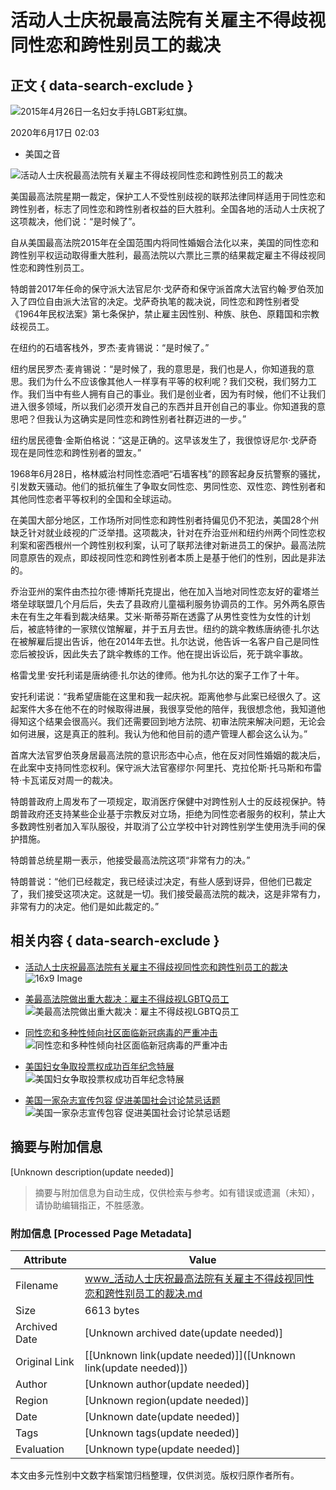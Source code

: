 # 活动人士庆祝最高法院有关雇主不得歧视同性恋和跨性别员工的裁决

## 正文 { data-search-exclude }


![2015年4月26日一名妇女手持LGBT彩虹旗。](https://gdb.voanews.com/ac6c9928-e9ed-4093-b166-e48bc05b9549_cx0_cy10_cw0_w1023_r1_s.jpg)

2020年6月17日 02:03  
- 美国之音

![活动人士庆祝最高法院有关雇主不得歧视同性恋和跨性别员工的裁决](https://gdb.voanews.com/48c62253-d57e-4be6-a9ad-854e5e4d3640_tv_b1_w250_r1.jpg)

美国最高法院星期一裁定，保护工人不受性别歧视的联邦法律同样适用于同性恋和跨性别者，标志了同性恋和跨性别者权益的巨大胜利。全国各地的活动人士庆祝了这项裁决，他们说：“是时候了”。

自从美国最高法院2015年在全国范围内将同性婚姻合法化以来，美国的同性恋和跨性别平权运动取得重大胜利，最高法院以六票比三票的结果裁定雇主不得歧视同性恋和跨性别员工。

特朗普2017年任命的保守派大法官尼尔·戈萨奇和保守派首席大法官约翰·罗伯茨加入了四位自由派大法官的决定。戈萨奇执笔的裁决说，同性恋和跨性别者受《1964年民权法案》第七条保护，禁止雇主因性别、种族、肤色、原籍国和宗教歧视员工。

在纽约的石墙客栈外，罗杰·麦肯锡说：“是时候了。”

纽约居民罗杰·麦肯锡说：“是时候了，我的意思是，我们也是人，你知道我的意思。我们为什么不应该像其他人一样享有平等的权利呢？我们交税，我们努力工作。我们当中有些人拥有自己的事业。我们是创业者，因为有时候，他们不让我们进入很多领域，所以我们必须开发自己的东西并且开创自己的事业。你知道我的意思吧？但我认为这确实是同性恋和跨性别者社群迈进的一步。”

纽约居民德鲁·金斯伯格说：“这是正确的。这早该发生了，我很惊讶尼尔·戈萨奇现在是同性恋和跨性别者的盟友。”

1968年6月28日，格林威治村同性恋酒吧“石墙客栈”的顾客起身反抗警察的骚扰，引发数天骚动。他们的抵抗催生了争取女同性恋、男同性恋、双性恋、跨性别者和其他同性恋者平等权利的全国和全球运动。

在美国大部分地区，工作场所对同性恋和跨性别者持偏见仍不犯法，美国28个州缺乏针对就业歧视的广泛举措。这项裁决，针对在乔治亚州和纽约州两个同性恋权利案和密西根州一个跨性别权利案，认可了联邦法律对新进员工的保护。最高法院同意原告的观点，即歧视同性恋和跨性别者本质上是基于他们的性别，因此是非法的。

乔治亚州的案件由杰拉尔德·博斯托克提出，他在加入当地对同性恋友好的霍塔兰塔垒球联盟几个月后后，失去了县政府儿童福利服务协调员的工作。另外两名原告未在有生之年看到裁决结果。艾米·斯蒂芬斯在透露了从男性变性为女性的计划后，被底特律的一家殡仪馆解雇，并于五月去世。纽约的跳伞教练唐纳德·扎尔达在被解雇后提出告诉，他在2014年去世。扎尔达说，他告诉一名客户自己是同性恋后被投诉，因此失去了跳伞教练的工作。他在提出诉讼后，死于跳伞事故。

格雷戈里·安托利诺是唐纳德·扎尔达的律师。他为扎尔达的案子工作了十年。

安托利诺说：“我希望唐能在这里和我一起庆祝。距离他参与此案已经很久了。这起案件大多在他不在的时候取得进展，我很享受他的陪伴，我很想念他，我知道他得知这个结果会很高兴。我们还需要回到地方法院、初审法院来解决问题，无论会如何进展，这是真正的胜利。我认为他和他目前的遗产管理人都会这么认为。”

首席大法官罗伯茨身居最高法院的意识形态中心点，他在反对同性婚姻的裁决后，在此案中支持同性恋权利。保守派大法官塞缪尔·阿里托、克拉伦斯·托马斯和布雷特·卡瓦诺反对周一的裁决。

特朗普政府上周发布了一项规定，取消医疗保健中对跨性别人士的反歧视保护。特朗普政府还支持某些企业基于宗教反对立场，拒绝为同性恋者服务的权利，禁止大多数跨性别者加入军队服役，并取消了公立学校中针对跨性别学生使用洗手间的保护措施。

特朗普总统星期一表示，他接受最高法院这项“非常有力的决。”

特朗普说：“他们已经裁定，我已经读过决定，有些人感到讶异，但他们已裁定了，我们接受这项决定。这就是一切。我们接受最高法院的裁决，这是非常有力，非常有力的决定。他们是如此裁定的。”

## 相关内容 { data-search-exclude }

-   [活动人士庆祝最高法院有关雇主不得歧视同性恋和跨性别员工的裁决](https://www.voachinese.com/a/react-to-lgbtq-workplace-protection-ruling/5465211.html)
    ![16x9 Image](https://gdb.voanews.com/48c62253-d57e-4be6-a9ad-854e5e4d3640_tv_b1_w100_r1.jpg)
    
-   [美最高法院做出重大裁决：雇主不得歧视LGBTQ员工](https://www.voachinese.com/a/us-supreme-court-says-employers-cannot-discriminate-against-lgbtq-workers-20200615/5464370.html)
    ![美最高法院做出重大裁决：雇主不得歧视LGBTQ员工](https://gdb.voanews.com/fa8823f8-2498-492f-ae76-90ab42861597_w100_r1.jpg)
    
-   [同性恋和多种性倾向社区面临新冠病毒的严重冲击](https://www.voachinese.com/a/covid-19-to-hit-lgbt-community-especially-hard-20200416/5374870.html)
    ![同性恋和多种性倾向社区面临新冠病毒的严重冲击](https://gdb.voanews.com/c4e06757-657a-4a03-ade4-c25aaf9a44f2_cx0_cy10_cw0_w100_r1.jpg)
    
-   [美国妇女争取投票权成功百年纪念特展](https://www.voachinese.com/a/for-200-years-women-fought-for-their-rights-in-the-us-20200309/5321387.html)
    ![美国妇女争取投票权成功百年纪念特展](https://gdb.voanews.com/90bbcfdf-7a45-49b9-9450-be9bae626dbc_cx0_cy14_cw0_w100_r1.jpg)
    
-   [美国一家杂志宣传包容 促进美国社会讨论禁忌话题](https://www.voachinese.com/a/teaching-tolerance-in-the-us-at-the-school-level-20200130/5267170.html)
    ![美国一家杂志宣传包容 促进美国社会讨论禁忌话题](https://gdb.voanews.com/e1f0eefc-de80-4791-990b-d05eaa9f475a_tv_b1_w100_r1.jpg)
<!-- tcd_original_link https://www.voachinese.com/a/usa-lgbt-supreme-court-reaction-20200616/5465095.html -->


## 摘要与附加信息

<!-- tcd_abstract -->
[Unknown description(update needed)]
<!-- tcd_abstract_end -->

> 摘要与附加信息为自动生成，仅供检索与参考。如有错误或遗漏（未知），请协助编辑指正，不胜感激。

### 附加信息 [Processed Page Metadata]

| Attribute       | Value                                  |
|-----------------|----------------------------------------|
| Filename        | www_活动人士庆祝最高法院有关雇主不得歧视同性恋和跨性别员工的裁决.md                             |
| Size            | 6613 bytes                           |
| Archived Date   | [Unknown archived date(update needed)]                             |
| Original Link   | [[Unknown link(update needed)]]([Unknown link(update needed)])                       |
| Author          | [Unknown author(update needed)]                               |
| Region          | [Unknown region(update needed)]                               |
| Date            | [Unknown date(update needed)]                                 |
| Tags            | [Unknown tags(update needed)]                                 |
| Evaluation            | [Unknown type(update needed)]                                 |
<!-- tcd_table_end -->

本文由多元性别中文数字档案馆归档整理，仅供浏览。版权归原作者所有。
